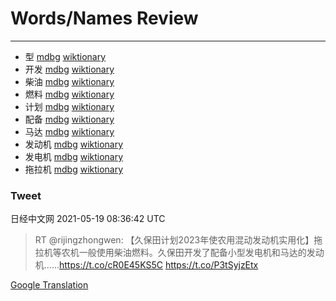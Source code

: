 
# Words/Names Review
___
- 型 [mdbg](https://www.mdbg.net/chinese/dictionary?page=worddict&wdrst=0&wdqb=型) [wiktionary](https://en.wiktionary.org/wiki/型)
- 开发 [mdbg](https://www.mdbg.net/chinese/dictionary?page=worddict&wdrst=0&wdqb=开发) [wiktionary](https://en.wiktionary.org/wiki/开发)
- 柴油 [mdbg](https://www.mdbg.net/chinese/dictionary?page=worddict&wdrst=0&wdqb=柴油) [wiktionary](https://en.wiktionary.org/wiki/柴油)
- 燃料 [mdbg](https://www.mdbg.net/chinese/dictionary?page=worddict&wdrst=0&wdqb=燃料) [wiktionary](https://en.wiktionary.org/wiki/燃料)
- 计划 [mdbg](https://www.mdbg.net/chinese/dictionary?page=worddict&wdrst=0&wdqb=计划) [wiktionary](https://en.wiktionary.org/wiki/计划)
- 配备 [mdbg](https://www.mdbg.net/chinese/dictionary?page=worddict&wdrst=0&wdqb=配备) [wiktionary](https://en.wiktionary.org/wiki/配备)
- 马达 [mdbg](https://www.mdbg.net/chinese/dictionary?page=worddict&wdrst=0&wdqb=马达) [wiktionary](https://en.wiktionary.org/wiki/马达)
- 发动机 [mdbg](https://www.mdbg.net/chinese/dictionary?page=worddict&wdrst=0&wdqb=发动机) [wiktionary](https://en.wiktionary.org/wiki/发动机)
- 发电机 [mdbg](https://www.mdbg.net/chinese/dictionary?page=worddict&wdrst=0&wdqb=发电机) [wiktionary](https://en.wiktionary.org/wiki/发电机)
- 拖拉机 [mdbg](https://www.mdbg.net/chinese/dictionary?page=worddict&wdrst=0&wdqb=拖拉机) [wiktionary](https://en.wiktionary.org/wiki/拖拉机)
### Tweet
日经中文网 2021-05-19 08:36:42 UTC
> RT @rijingzhongwen: 【久保田计划2023年使农用混动发动机实用化】拖拉机等农机一般使用柴油燃料。久保田开发了配备小型发电机和马达的发动机……https://t.co/cR0E45KS5C https://t.co/P3tSyjzEtx

[Google Translation](https://translate.google.com/?hi=en&tab=TT&sl=zh-CN&tl=en&op=translate&text=RT+%40rijingzhongwen%3A+%E3%80%90%E4%B9%85%E4%BF%9D%E7%94%B0%E8%AE%A1%E5%88%922023%E5%B9%B4%E4%BD%BF%E5%86%9C%E7%94%A8%E6%B7%B7%E5%8A%A8%E5%8F%91%E5%8A%A8%E6%9C%BA%E5%AE%9E%E7%94%A8%E5%8C%96%E3%80%91%E6%8B%96%E6%8B%89%E6%9C%BA%E7%AD%89%E5%86%9C%E6%9C%BA%E4%B8%80%E8%88%AC%E4%BD%BF%E7%94%A8%E6%9F%B4%E6%B2%B9%E7%87%83%E6%96%99%E3%80%82%E4%B9%85%E4%BF%9D%E7%94%B0%E5%BC%80%E5%8F%91%E4%BA%86%E9%85%8D%E5%A4%87%E5%B0%8F%E5%9E%8B%E5%8F%91%E7%94%B5%E6%9C%BA%E5%92%8C%E9%A9%AC%E8%BE%BE%E7%9A%84%E5%8F%91%E5%8A%A8%E6%9C%BA%E2%80%A6%E2%80%A6https%3A%2F%2Ft.co%2FcR0E45KS5C+https%3A%2F%2Ft.co%2FP3tSyjzEtx)
